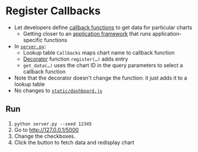 # Register Callbacks

<p id="terms"></p>

-   Let developers define [callback functions](g:callback) to get data for particular charts
    -   Getting closer to an [application framework](g:app-framework) that runs application-specific functions
-   In [`server.py`](./server.py):
    -   Lookup table `Callbacks` maps chart name to callback function
    -   [Decorator](g:decorator) function `register(…)` adds entry
    -   `get_data(…)` uses the chart ID in the query parameters to select a callback function
-   Note that the decorator doesn't change the function: it just adds it to a lookup table
-   No changes to [`static/dashboard.js`](./static/dashboard.js)

## Run

1.  `python server.py --seed 12345`
1.  Go to <http://127.0.0.1/5000>
1.  Change the checkboxes.
1.  Click the button to fetch data and redisplay chart
